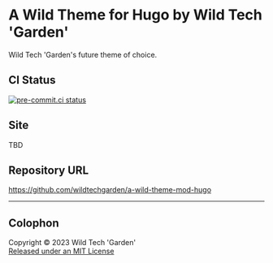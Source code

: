 # A Wild Theme for Hugo by Wild Tech 'Garden'

Wild Tech 'Garden's future theme of choice.

## CI Status

[![pre-commit.ci
status](https://results.pre-commit.ci/badge/github/wildtechgarden/wild-theme-shell-mod-hugo/main.svg)](https://results.pre-commit.ci/latest/github/wildtechgarden/wild-theme-shell-mod-hugo/main)

## Site

TBD

## Repository URL

<https://github.com/wildtechgarden/a-wild-theme-mod-hugo>

-------

## Colophon

Copyright © 2023 Wild Tech 'Garden'  
[Released under an MIT License](LICENSE)
